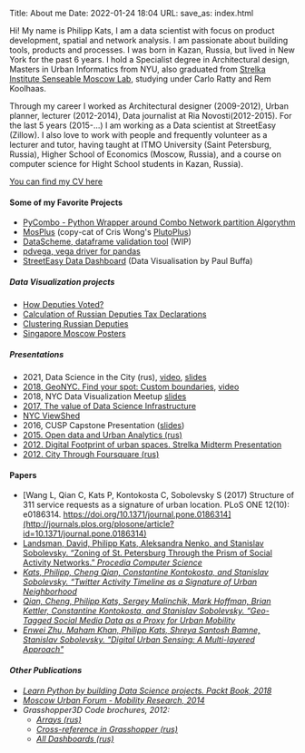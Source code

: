 Title: About me
Date: 2022-01-24 18:04
URL:
save_as: index.html



Hi! My name is Philipp Kats, I am a data scientist with focus on product development, spatial and network analysis. I am passionate about building tools, products and processes. I was born in Kazan, Russia, but lived in New York for the past 6 years. I hold a Specialist degree in Architectural design, Masters in Urban Informatics from NYU, also graduated from [Strelka Institute Senseable Moscow Lab](https://strelka.com/en), studying under Carlo Ratty and Rem Koolhaas. 

Through my career I worked as Architectural designer (2009-2012), Urban planner, lecturer (2012-2014), Data journalist at Ria Novosti(2012-2015). For the last 5 years (2015-...) I am working as a Data scientist at StreetEasy (Zillow). I also love to work with people and frequently volunteer as a lecturer and tutor, having taught at ITMO University (Saint Petersburg, Russia), Higher School of Economics (Moscow, Russia), and a course on computer science for Hight School students in Kazan, Russia).

[You can find my CV here](https://www.dropbox.com/s/vsipveepxasuf6r/cv_website.pdf?dl=0)

#### Some of my Favorite Projects


- [PyCombo - Python Wrapper around Combo Network partition Algorythm](https://github.com/Casyfill/pyCombo)
- [MosPlus](http://casyfill.github.io/mosplus/) (copy-cat of Cris Wong's [PlutoPlus](http://chriswhong.github.io/plutoplus/))
- [DataScheme, dataframe validation tool](https://github.com/Casyfill/dataschema) (WIP)
- [pdvega, vega driver for pandas](https://github.com/altair-viz/pdvega)
- [StreetEasy Data Dashboard](https://streeteasy.com/blog/data-dashboard/) (Data Visualisation by Paul Buffa)

##### Data Visualization projects
- [How Deputies Voted?](missing)
- [Calculation of Russian Deputies Tax Declarations](missing)
- [Clustering Russian Deputies](missing)
- [Singapore Moscow Posters](https://www.informationisbeautifulawards.com/showcase/563-global-trends-challenging-cities)


##### Presentations
- 2021, Data Science in the City (rus), [video](https://www.youtube.com/watch?v=uOK_8GPEF8s&t=3319s), [slides](https://docs.google.com/presentation/d/1C4REa8XPzuK1u5fft1TpU5ZhbLYv_2P7XH1hnBMlGJU/edit?usp=drive_web&ouid=102999697463608357609)
- [2018, GeoNYC. Find your spot: Custom boundaries](https://docs.google.com/presentation/d/1SECOPRQB4gmTur-L67Q9TGDOBC7o5o-IJVgDdb1kDek/edit?usp=sharing), [video](https://www.dropbox.com/s/f5sr5se9bfqqdrl/nyc_datavis_all.mp4?dl=0)
- 2018, NYC Data Visualization Meetup [slides](https://docs.google.com/presentation/d/1kc4VsezCkqwyPURjf3Hhp8pxO1cqGmJaXmm4QmPEH7g/edit?usp=sharing)
- [2017, The value of Data Science Infrastructure](https://docs.google.com/presentation/d/1OmNIuGDNARkMqPhO2SMqEzl5DBNXzoYWxVqgyjr1a0s/edit?usp=sharing)
- [NYC ViewShed](missing)
- 2016, CUSP Capstone Presentation ([slides](https://www.dropbox.com/s/si56ccgj32ujbcy/NYPD_Capstone_presentation_45.pdf?dl=0))
- [2015. Open data and Urban Analytics (rus)](https://www.dropbox.com/s/g7d2pg33r3gn795/2015_03_11_Library.pdf?dl=0)
- [2012. Digital Footprint of urban spaces. Strelka Midterm Presentation](https://www.dropbox.com/s/tg4ty5empo0m1v8/2012_02_13_Strelka_Midterm.pdf?dl=0)
- [2012. City Through Foursquare (rus)](https://www.dropbox.com/s/ao1bcv225u7xnzl/2012_04_14_presentation%20foursquare.pptx?dl=0)










#### Papers
- [Wang L, Qian C, Kats P, Kontokosta C, Sobolevsky S (2017) Structure of 311 service requests as a signature of urban location. PLoS ONE 12(10): e0186314. https://doi.org/10.1371/journal.pone.0186314](http://journals.plos.org/plosone/article?id=10.1371/journal.pone.0186314)
- [Landsman, David, Philipp Kats, Aleksandra Nenko, and Stanislav Sobolevsky. “Zoning of St. Petersburg Through the Prism of Social Activity Networks.” <i>Procedia Computer Science](missing)
- [Kats, Philipp, Cheng Qian, Constantine Kontokosta, and Stanislav Sobolevsky. “Twitter Activity Timeline as a Signature of Urban Neighborhood](https://arxiv.org/abs/1707.06122)
- [Qian, Cheng, Philipp Kats, Sergey Malinchik, Mark Hoffman, Brian Kettler, Constantine Kontokosta, and Stanislav Sobolevsky. “Geo-Tagged Social Media Data as a Proxy for Urban Mobility]()
- [Enwei Zhu, Maham Khan, Philipp Kats, Shreya Santosh Bamne, Stanislav Sobolevsky. "Digital Urban Sensing: A Multi-layered Approach"](https://arxiv.org/abs/1809.01280)

#### Other Publications
- [Learn Python by building Data Science projects. Packt Book, 2018](https://www.amazon.com/Learn-Python-Building-Science-Applications/dp/1789535360)
- [Moscow Urban Forum - Mobility Research, 2014](https://cdn.habidatum.com/Muscovites_Motions_report_ff63ef0601/Muscovites+Motions_report.pdf_Muscovites_Motions_report_ff63ef0601.pdf)
- Grasshopper3D Code brochures, 2012:
  - [Arrays (rus)](https://app.box.com/file/728833252)
  - [Cross-reference in Grasshopper (rus)](https://app.box.com/file/3319283318?s=1ij9sezypnb96vw7cafy)
  - [All Dashboards (rus)](https://app.box.com/file/462740724)

